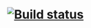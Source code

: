 # [![Build status](https://ci.appveyor.com/api/projects/status/dfhcj05q5ed8h75j?svg=true)](https://ci.appveyor.com/project/Tokehos/postmanecho)
